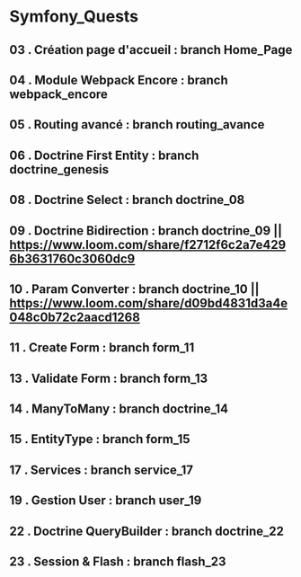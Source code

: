 # Symfony_Quests

## 03 . Création page d'accueil : branch Home_Page

## 04 . Module Webpack Encore   : branch webpack_encore

## 05 . Routing avancé          : branch routing_avance

## 06 . Doctrine First Entity   : branch doctrine_genesis

## 08 . Doctrine Select         : branch doctrine_08

## 09 . Doctrine Bidirection    : branch doctrine_09 || https://www.loom.com/share/f2712f6c2a7e4296b3631760c3060dc9

## 10 . Param Converter         : branch doctrine_10 || https://www.loom.com/share/d09bd4831d3a4e048c0b72c2aacd1268

## 11 . Create Form             : branch form_11 

## 13 . Validate Form           : branch form_13

## 14 . ManyToMany              : branch doctrine_14 

## 15 . EntityType              : branch form_15

## 17 . Services                : branch service_17 

## 19 . Gestion User            : branch user_19

## 22 . Doctrine QueryBuilder   : branch doctrine_22

## 23 . Session & Flash         : branch flash_23
